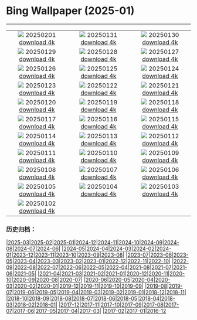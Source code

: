 # Bing Wallpaper (2025-01)
**************
| | | |
| :----: | :----: | :----: |
| ![](https://www.bing.com/th?id=OHR.PlainsZebra_ROW4908645936_1920x1080.jpg) 20250201 [download 4k](https://www.bing.com/th?id=OHR.PlainsZebra_ROW4908645936_UHD.jpg) | ![](https://www.bing.com/th?id=OHR.OrdesaSpain_ROW4837381586_1920x1080.jpg) 20250131 [download 4k](https://www.bing.com/th?id=OHR.OrdesaSpain_ROW4837381586_UHD.jpg) | ![](https://www.bing.com/th?id=OHR.PrioroWinter_ROW4745417070_1920x1080.jpg) 20250130 [download 4k](https://www.bing.com/th?id=OHR.PrioroWinter_ROW4745417070_UHD.jpg) |
| ![](https://www.bing.com/th?id=OHR.FlyingOwl_ROW4662526865_1920x1080.jpg) 20250129 [download 4k](https://www.bing.com/th?id=OHR.FlyingOwl_ROW4662526865_UHD.jpg) | ![](https://www.bing.com/th?id=OHR.CanyonSnow_ROW4589545580_1920x1080.jpg) 20250128 [download 4k](https://www.bing.com/th?id=OHR.CanyonSnow_ROW4589545580_UHD.jpg) | ![](https://www.bing.com/th?id=OHR.FrostedBeech_ROW4515394331_1920x1080.jpg) 20250127 [download 4k](https://www.bing.com/th?id=OHR.FrostedBeech_ROW4515394331_UHD.jpg) |
| ![](https://www.bing.com/th?id=OHR.PortoSunset_ROW4420815150_1920x1080.jpg) 20250126 [download 4k](https://www.bing.com/th?id=OHR.PortoSunset_ROW4420815150_UHD.jpg) | ![](https://www.bing.com/th?id=OHR.IcelandGeyser_ROW4318186607_1920x1080.jpg) 20250125 [download 4k](https://www.bing.com/th?id=OHR.IcelandGeyser_ROW4318186607_UHD.jpg) | ![](https://www.bing.com/th?id=OHR.DeerValley_ROW1914911028_1920x1080.jpg) 20250124 [download 4k](https://www.bing.com/th?id=OHR.DeerValley_ROW1914911028_UHD.jpg) |
| ![](https://www.bing.com/th?id=OHR.PetraMonastery_ROW1669102086_1920x1080.jpg) 20250123 [download 4k](https://www.bing.com/th?id=OHR.PetraMonastery_ROW1669102086_UHD.jpg) | ![](https://www.bing.com/th?id=OHR.DutchSquirrel_ROW1439673577_1920x1080.jpg) 20250122 [download 4k](https://www.bing.com/th?id=OHR.DutchSquirrel_ROW1439673577_UHD.jpg) | ![](https://www.bing.com/th?id=OHR.NapoliPizza_ROW8840504063_1920x1080.jpg) 20250121 [download 4k](https://www.bing.com/th?id=OHR.NapoliPizza_ROW8840504063_UHD.jpg) |
| ![](https://www.bing.com/th?id=OHR.NeptunesGrotto_ROW1184653075_1920x1080.jpg) 20250120 [download 4k](https://www.bing.com/th?id=OHR.NeptunesGrotto_ROW1184653075_UHD.jpg) | ![](https://www.bing.com/th?id=OHR.WhiteSandsNP_ROW0904238732_1920x1080.jpg) 20250119 [download 4k](https://www.bing.com/th?id=OHR.WhiteSandsNP_ROW0904238732_UHD.jpg) | ![](https://www.bing.com/th?id=OHR.PelicanPortrait_ROW0687533687_1920x1080.jpg) 20250118 [download 4k](https://www.bing.com/th?id=OHR.PelicanPortrait_ROW0687533687_UHD.jpg) |
| ![](https://www.bing.com/th?id=OHR.PinnaclesPeaks_ROW0453524201_1920x1080.jpg) 20250117 [download 4k](https://www.bing.com/th?id=OHR.PinnaclesPeaks_ROW0453524201_UHD.jpg) | ![](https://www.bing.com/th?id=OHR.PointeDiable_ROW0222638036_1920x1080.jpg) 20250116 [download 4k](https://www.bing.com/th?id=OHR.PointeDiable_ROW0222638036_UHD.jpg) | ![](https://www.bing.com/th?id=OHR.CadizSpain_ROW9720255243_1920x1080.jpg) 20250115 [download 4k](https://www.bing.com/th?id=OHR.CadizSpain_ROW9720255243_UHD.jpg) |
| ![](https://www.bing.com/th?id=OHR.CoastalWales_ROW9438791203_1920x1080.jpg) 20250114 [download 4k](https://www.bing.com/th?id=OHR.CoastalWales_ROW9438791203_UHD.jpg) | ![](https://www.bing.com/th?id=OHR.CrescentTail_ROW9178057435_1920x1080.jpg) 20250113 [download 4k](https://www.bing.com/th?id=OHR.CrescentTail_ROW9178057435_UHD.jpg) | ![](https://www.bing.com/th?id=OHR.MeknesMorocco_ROW7997051695_1920x1080.jpg) 20250112 [download 4k](https://www.bing.com/th?id=OHR.MeknesMorocco_ROW7997051695_UHD.jpg) |
| ![](https://www.bing.com/th?id=OHR.BubbleLake_ROW6430486602_1920x1080.jpg) 20250111 [download 4k](https://www.bing.com/th?id=OHR.BubbleLake_ROW6430486602_UHD.jpg) | ![](https://www.bing.com/th?id=OHR.NamibiaDunes_ROW6587653838_1920x1080.jpg) 20250110 [download 4k](https://www.bing.com/th?id=OHR.NamibiaDunes_ROW6587653838_UHD.jpg) | ![](https://www.bing.com/th?id=OHR.GreatWallStairs_ROW7047345200_1920x1080.jpg) 20250109 [download 4k](https://www.bing.com/th?id=OHR.GreatWallStairs_ROW7047345200_UHD.jpg) |
| ![](https://www.bing.com/th?id=OHR.BouldersNZ_ROW7357113464_1920x1080.jpg) 20250108 [download 4k](https://www.bing.com/th?id=OHR.BouldersNZ_ROW7357113464_UHD.jpg) | ![](https://www.bing.com/th?id=OHR.RavennaBasilica_ROW8665443158_1920x1080.jpg) 20250107 [download 4k](https://www.bing.com/th?id=OHR.RavennaBasilica_ROW8665443158_UHD.jpg) | ![](https://www.bing.com/th?id=OHR.PlumParakeet_ROW9086396762_1920x1080.jpg) 20250106 [download 4k](https://www.bing.com/th?id=OHR.PlumParakeet_ROW9086396762_UHD.jpg) |
| ![](https://www.bing.com/th?id=OHR.VietnamFalls_ROW0032978772_1920x1080.jpg) 20250105 [download 4k](https://www.bing.com/th?id=OHR.VietnamFalls_ROW0032978772_UHD.jpg) | ![](https://www.bing.com/th?id=OHR.TolkienOxford_ROW0329962791_1920x1080.jpg) 20250104 [download 4k](https://www.bing.com/th?id=OHR.TolkienOxford_ROW0329962791_UHD.jpg) | ![](https://www.bing.com/th?id=OHR.ArdezSwitzerland_ROW0603494655_1920x1080.jpg) 20250103 [download 4k](https://www.bing.com/th?id=OHR.ArdezSwitzerland_ROW0603494655_UHD.jpg) |
| ![](https://www.bing.com/th?id=OHR.PolarBearSwim_ROW0440567720_1920x1080.jpg) 20250102 [download 4k](https://www.bing.com/th?id=OHR.PolarBearSwim_ROW0440567720_UHD.jpg) |  |  |

### 历史归档：

|[2025-03](bing/2025-03/2025-03.md)|[2025-02](bing/2025-02/2025-02.md)|[2025-01](bing/2025-01/2025-01.md)|[2024-12](bing/2024-12/2024-12.md)|[2024-11](bing/2024-11/2024-11.md)|[2024-10](bing/2024-10/2024-10.md)|[2024-09](bing/2024-09/2024-09.md)|[2024-08](bing/2024-08/2024-08.md)|[2024-07](bing/2024-07/2024-07.md)|[2024-06](bing/2024-06/2024-06.md)|
|[2024-05](bing/2024-05/2024-05.md)|[2024-04](bing/2024-04/2024-04.md)|[2024-03](bing/2024-03/2024-03.md)|[2024-02](bing/2024-02/2024-02.md)|[2024-01](bing/2024-01/2024-01.md)|[2023-12](bing/2023-12/2023-12.md)|[2023-11](bing/2023-11/2023-11.md)|[2023-10](bing/2023-10/2023-10.md)|[2023-09](bing/2023-09/2023-09.md)|[2023-08](bing/2023-08/2023-08.md)|
|[2023-07](bing/2023-07/2023-07.md)|[2023-06](bing/2023-06/2023-06.md)|[2023-05](bing/2023-05/2023-05.md)|[2023-04](bing/2023-04/2023-04.md)|[2023-03](bing/2023-03/2023-03.md)|[2023-02](bing/2023-02/2023-02.md)|[2023-01](bing/2023-01/2023-01.md)|[2022-12](bing/2022-12/2022-12.md)|[2022-11](bing/2022-11/2022-11.md)|[2022-10](bing/2022-10/2022-10.md)|
|[2022-09](bing/2022-09/2022-09.md)|[2022-08](bing/2022-08/2022-08.md)|[2022-07](bing/2022-07/2022-07.md)|[2022-06](bing/2022-06/2022-06.md)|[2022-05](bing/2022-05/2022-05.md)|[2022-04](bing/2022-04/2022-04.md)|[2021-08](bing/2021-08/2021-08.md)|[2021-07](bing/2021-07/2021-07.md)|[2021-06](bing/2021-06/2021-06.md)|[2021-05](bing/2021-05/2021-05.md)|
|[2021-04](bing/2021-04/2021-04.md)|[2021-03](bing/2021-03/2021-03.md)|[2021-02](bing/2021-02/2021-02.md)|[2021-01](bing/2021-01/2021-01.md)|[2020-12](bing/2020-12/2020-12.md)|[2020-11](bing/2020-11/2020-11.md)|[2020-10](bing/2020-10/2020-10.md)|[2020-09](bing/2020-09/2020-09.md)|[2020-08](bing/2020-08/2020-08.md)|[2020-07](bing/2020-07/2020-07.md)|
|[2020-06](bing/2020-06/2020-06.md)|[2020-05](bing/2020-05/2020-05.md)|[2020-04](bing/2020-04/2020-04.md)|[2020-03](bing/2020-03/2020-03.md)|[2020-02](bing/2020-02/2020-02.md)|[2020-01](bing/2020-01/2020-01.md)|[2019-12](bing/2019-12/2019-12.md)|[2019-11](bing/2019-11/2019-11.md)|[2019-10](bing/2019-10/2019-10.md)|[2019-09](bing/2019-09/2019-09.md)|
|[2019-08](bing/2019-08/2019-08.md)|[2019-07](bing/2019-07/2019-07.md)|[2019-06](bing/2019-06/2019-06.md)|[2019-05](bing/2019-05/2019-05.md)|[2019-04](bing/2019-04/2019-04.md)|[2019-03](bing/2019-03/2019-03.md)|[2019-02](bing/2019-02/2019-02.md)|[2019-01](bing/2019-01/2019-01.md)|[2018-12](bing/2018-12/2018-12.md)|[2018-11](bing/2018-11/2018-11.md)|
|[2018-10](bing/2018-10/2018-10.md)|[2018-09](bing/2018-09/2018-09.md)|[2018-08](bing/2018-08/2018-08.md)|[2018-07](bing/2018-07/2018-07.md)|[2018-06](bing/2018-06/2018-06.md)|[2018-05](bing/2018-05/2018-05.md)|[2018-04](bing/2018-04/2018-04.md)|[2018-03](bing/2018-03/2018-03.md)|[2018-02](bing/2018-02/2018-02.md)|[2018-01](bing/2018-01/2018-01.md)|
|[2017-12](bing/2017-12/2017-12.md)|[2017-11](bing/2017-11/2017-11.md)|[2017-10](bing/2017-10/2017-10.md)|[2017-09](bing/2017-09/2017-09.md)|[2017-08](bing/2017-08/2017-08.md)|[2017-07](bing/2017-07/2017-07.md)|[2017-06](bing/2017-06/2017-06.md)|[2017-05](bing/2017-05/2017-05.md)|[2017-04](bing/2017-04/2017-04.md)|[2017-03](bing/2017-03/2017-03.md)|
|[2017-02](bing/2017-02/2017-02.md)|[2017-01](bing/2017-01/2017-01.md)|[2016-12](bing/2016-12/2016-12.md)